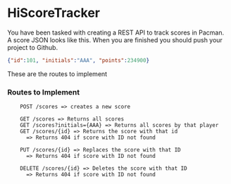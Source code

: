 # HiScoreTracker
You have been tasked with creating a REST API to track scores in Pacman. A score JSON looks like this. When you are finished you should push your project to Github.
```json
{"id":101, "initials":"AAA", "points":234900}
```
These are the routes to implement

### Routes to Implement
```text
    POST /scores => creates a new score

    GET /scores => Returns all scores
    GET /scores?initials={AAA} => Returns all scores by that player
    GET /scores/{id} => Returns the score with that id 
      => Returns 404 if score with ID not found

    PUT /scores/{id} => Replaces the score with that ID
      => Returns 404 if score with ID not found

    DELETE /scores/{id} => Deletes the score with that ID
      => Returns 404 if score with ID not found
```
